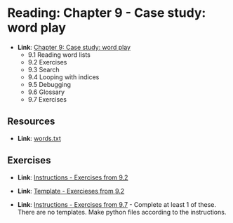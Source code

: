 
# Reading: Chapter 9 - Case study: word play
- **Link**: [Chapter 9: Case study: word play](https://greenteapress.com/thinkpython2/html/thinkpython2010.html)
  - 9.1 Reading word lists
  - 9.2 Exercises
  - 9.3 Search
  - 9.4 Looping with indices
  - 9.5 Debugging
  - 9.6 Glossary
  - 9.7 Exercises
 

## Resources
  - **Link**: [words.txt](../../lib/words.txt)

## Exercises
  - **Link**: [Instructions - Exercises from 9.2](./exercises_1.md)
  - **Link**: [Template - Exercieses from 9.2](./exercises_1.py)

  - **Link**: [Instructions - Exercises from 9.7](./exercises_2.md) - Complete at least 1 of these.  There are no templates.  Make python files according to the instructions.
